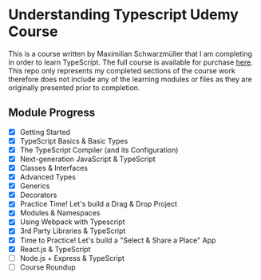 # Understanding Typescript Udemy Course
This is a course written by Maximilian Schwarzmüller that I am completing in order to learn TypeScript.  The full course is available for purchase [here](https://www.udemy.com/courses/search/?src=ukw&q=understanding+typescript).  This repo only represents my completed sections of the course work therefore does not include any of the learning modules or files as they are originally presented prior to completion.

## Module Progress
- [x] Getting Started
- [x] TypeScript Basics & Basic Types
- [x] The TypeScript Compiler (and its Configuration)
- [x] Next-generation JavaScript & TypeScript
- [x] Classes & Interfaces
- [x] Advanced Types
- [x] Generics
- [x] Decorators
- [x] Practice Time! Let's build a Drag & Drop Project
- [x] Modules & Namespaces
- [x] Using Webpack with Typescript
- [x] 3rd Party Libraries & TypeScript
- [x] Time to Practice! Let's build a "Select & Share a Place" App
- [x] React.js & TypeScript
- [ ] Node.js + Express & TypeScript
- [ ] Course  Roundup